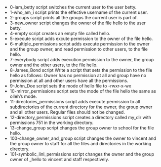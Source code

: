 - 0-iam_betty script switches the current user to the user betty.
- 1-who_am_i script prints the effective username of the current user.
- 2-groups script prints all the groups the current user is part of.
- 3-new_owner script changes the owner of the file hello to the user betty.
- 4-empty script creates an empty file called hello.
- 5-execute script adds excute permission to the owner of the file hello.
- 6-multiple_permissions script adds execute permission to the owner and the group owner, and read permission to other users, to the file hello.
- 7-everybody script adds execution permission to the owner, the group owner and the other users, to the file hello.
- 8-James_Bond script Write a script that sets the permission to the file hello as follows: Owner has  no permission at all and group have no permission at all and other users have all the permissions.
- 9-John_Doe script sets the mode of hello file to -rwxr-x-wx
- 10-mirror_permissions script sets the mode of the file hello the same as olleh’s mode.
- 11-directories_permissions script adds execute permission to all subdirectories of the current directory for the owner, the group owner and all other users. Regular files should not be changed.
- 12-directory_permissions script creates a directory called my_dir with permissions 751 in the working directory.
- 13-change_group script changes the group owner to school for the file hello.
- 100-change_owner_and_group script changes the owner to vincent and the group owner to staff for all the files and directories in the working directory.
- 101-symbolic_linl_permissions script changes the owner and the group owner of _hello to vincent and staff respectively.
